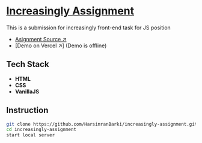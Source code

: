 # [Increasingly Assignment](https://increasingly-assignment.vercel.app/)

This is a submission for increasingly front-end task for JS position

- [Asignment Source ↗](https://increasingly.notion.site/Assignment-9a2db35d3aa3470fba05b6f29caf1bb4)
- [Demo on Vercel ↗] (Demo is offline)

## Tech Stack

- **HTML**
- **CSS**
- **VanillaJS**

## Instruction

```bash
git clone https://github.com/HarsimranBarki/increasingly-assignment.git
cd increasingly-assignment
start local server
```
